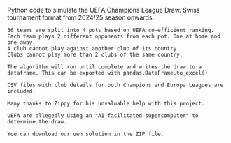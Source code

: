 Python code to simulate the UEFA Champions League Draw.  Swiss tournament format from 2024/25 season onwards.

    36 teams are split into 4 pots based on UEFA co-efficient ranking.
    Each team plays 2 different opponents from each pot. One at home and one away.
    A club cannot play against another club of its country.
    Clubs cannot play more than 2 clubs of the same country.

    The algorithm will run until complete and writes the draw to a dataframe. This can be exported with pandas.DataFrame.to_excel() 
    
    CSV files with club details for both Champions and Europa Leagues are included.

    Many thanks to Zippy for his unvaluable help with this project.
    
    UEFA are allegedly using an "AI-facilitated supercomputer" to determine the draw.

    You can download our own solution in the ZIP file.  

    
